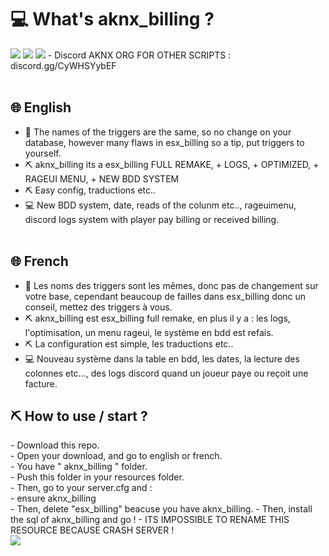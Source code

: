 <h1> 💻 What's aknx_billing ? </h1>
<img border="0" src="https://cdn.discordapp.com/attachments/780131463160397825/860515372351225896/unknown.png">
<img border="0" src="https://cdn.discordapp.com/attachments/780131463160397825/860515855296102490/unknown.png">
<img border="0" src="https://cdn.discordapp.com/attachments/780131463160397825/860516325930565642/unknown.png">
- Discord AKNX ORG FOR OTHER SCRIPTS : discord.gg/CyWHSYybEF <br> <br>

<h2> 🌐 English </h2>

- 🚨 The names of the triggers are the same, so no change on your database, however many flaws in esx_billing so a tip, put triggers to yourself.
- ⛏️ aknx_billing its a esx_billing FULL REMAKE, + LOGS, + OPTIMIZED, + RAGEUI MENU, + NEW BDD SYSTEM
- ⛏️ Easy config, traductions etc..
- 💻 New BDD system, date, reads of the colunm etc.., rageuimenu, discord logs system with player pay billing or received billing. <br> <br>

<h2> 🌐 French </h2>

- 🚨 Les noms des triggers sont les mêmes, donc pas de changement sur votre base, cependant beaucoup de failles dans esx_billing donc un conseil, mettez des triggers à vous.
- ⛏️ aknx_billing est esx_billing full remake, en plus il y a : les logs, l'optimisation, un menu rageui, le système en bdd est refais.
- ⛏️ La configuration est simple, les traductions etc..
- 💻 Nouveau système dans la table en bdd, les dates, la lecture des colonnes etc..., des logs discord quand un joueur paye ou reçoit une facture.

<h2> ⛏️ How to use / start ? </h2>
- Download this repo. <br>
- Open your download, and go to english or french. <br>
- You have " aknx_billing " folder. <br>
- Push this folder in your resources folder. <br>
- Then, go to your server.cfg and : <br>
- ensure aknx_billing <br>
- Then, delete "esx_billing" beacuse you have aknx_billing.
- Then, install the sql of aknx_billing and go !
- ITS IMPOSSIBLE TO RENAME THIS RESOURCE BECAUSE CRASH SERVER ! <br>

<img border="0" src="https://i.imgur.com/4rD81uL.gif">
